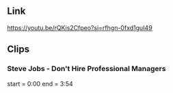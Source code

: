 ## Link
https://youtu.be/rQKis2Cfpeo?si=rfhgn-0fxd1guI49

## Clips

### Steve Jobs - Don't Hire Professional Managers
start = 0:00
end = 3:54
